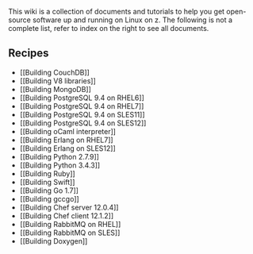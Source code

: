 This wiki is a collection of documents and tutorials to help you get open-source software up and running on Linux on z. The following is not a complete list, refer to index on the right to see all documents.

## Recipes

* [[Building CouchDB]]
* [[Building V8 libraries]]
* [[Building MongoDB]]
* [[Building PostgreSQL 9.4 on RHEL6]]
* [[Building PostgreSQL 9.4 on RHEL7]]
* [[Building PostgreSQL 9.4 on SLES11]]
* [[Building PostgreSQL 9.4 on SLES12]]
* [[Building oCaml interpreter]]
* [[Building Erlang on RHEL7]]
* [[Building Erlang on SLES12]]
* [[Building Python 2.7.9]]
* [[Building Python 3.4.3]]
* [[Building Ruby]]
* [[Building Swift]]
* [[Building Go 1.7]]
* [[Building gccgo]]
* [[Building Chef server 12.0.4]]
* [[Building Chef client 12.1.2]]
* [[Building RabbitMQ on RHEL]]
* [[Building RabbitMQ on SLES]]
* [[Building Doxygen]]
